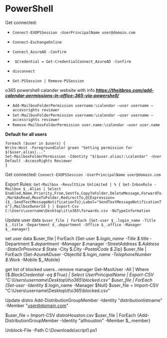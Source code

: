 # PowerShell


Get connected:
- ```Connect-EXOPSSession -UserPrincipalName user@domain.com```
- ```Connect-ExchangeOnline```

- ```Connect_AzureAD -Confirm```
- ``` $Credential = Get-CredentialConnect_AzureAD -Confirm``` 
- ```disconnect```
- ```Get-PSSession | Remove-PSSession```

o365 powershell calander
website with info ***https://theitbros.com/add-calendar-permissions-in-office-365-via-powershell/***

- ```Add-MailboxFolderPermission username:\calendar –user username –accessrights reviewer```
- ```Set-MailboxFolderPermission username:\calendar –user username –accessrights reviewer```
- ```Remove-MailboxFolderPermission user.name:\calendar –user user.name```



**Default for all users**

```$users = Get-Mailbox -Resultsize Unlimited
foreach ($user in $users) {
Write-Host -ForegroundColor green "Setting permission for $($user.alias)..."
Set-MailboxFolderPermission -Identity "$($user.alias):\calendar" -User Default -AccessRights Reviewer
}
```


Get connected:
```Connect-EXOPSSession -UserPrincipalName user@domain.com```

Export Rules:
```Get-Mailbox -ResultSize Unlimited | % { Get-InboxRule -Mailbox $_.Alias | Select Enabled,Name,Priority,From,SentTo,CopyToFolder,DeleteMessage,ForwardTo,MarkAsRead,MoveToFolder,RedirectTo,@{Expression={$_.SendTextMessageNotificationTo};Label="SendTextMessageNotificationTo"},MailboxOwnerId } | Export-Csv C:\Users\username\Desktop\it\o365\forwards.csv -NoTypeInformation```


Update user data
```$user_file | ForEach {Set-user $_.login_name -Title $_.title -Department $_.department -Office $_.office -Manager $_.manager}```

set user data
$user_file | ForEach {Set-user $_.login_name -Title $_.title -Department $_.department -Manager $_.manager -StreetAddress $_.Address -StateOrProvince $_.State -City $_.City -PostalCode $_.Zip} 
$user_file | ForEach {Set-AzureADuser -ObjectId $_.login_name -TelephoneNumber $_.Work -Mobile $_.Mobile}

get list of blocked users...remove manager
Get-MsolUser -All | Where {$_.BlockCredential -eq $True} | Select UserPrincipalName | Export-CSV "C:\Users\username\Desktop\it\o365\blocked.csv"
$user_file | ForEach {Set-user -Identity $_.login_name -Manager $Null}
$user_file = Import-CSV "C:\Users\username\Desktop\it\o365\blocked.csv"

Update distro
Add-DistributionGroupMember -Identity "distributionlistname" -Member "user@domain.com"

$user_file = Import-CSV distroHouston.csv
$user_file | ForEach {Add-DistributionGroupMember -Identity "allhouston" -Member $_.member}

Unblock-File -Path C:\Downloads\script1.ps1
